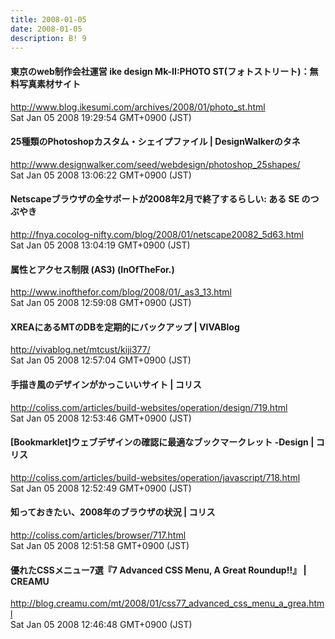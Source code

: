 ```yaml
---
title: 2008-01-05
date: 2008-01-05
description: B! 9
---
```


#### 東京のweb制作会社運営 ike design Mk-II:PHOTO ST(フォトストリート)：無料写真素材サイト
http://www.blog.ikesumi.com/archives/2008/01/photo_st.html<br>
Sat Jan 05 2008 19:29:54 GMT+0900 (JST)<br>


#### 25種類のPhotoshopカスタム・シェイプファイル | DesignWalkerのタネ
http://www.designwalker.com/seed/webdesign/photoshop_25shapes/<br>
Sat Jan 05 2008 13:06:22 GMT+0900 (JST)<br>


#### Netscapeブラウザの全サポートが2008年2月で終了するらしい: ある SE のつぶやき
http://fnya.cocolog-nifty.com/blog/2008/01/netscape20082_5d63.html<br>
Sat Jan 05 2008 13:04:19 GMT+0900 (JST)<br>


#### 属性とアクセス制限 (AS3) (InOfTheFor.)
http://www.inofthefor.com/blog/2008/01/_as3_13.html<br>
Sat Jan 05 2008 12:59:08 GMT+0900 (JST)<br>


#### XREAにあるMTのDBを定期的にバックアップ | VIVABlog
http://vivablog.net/mtcust/kiji377/<br>
Sat Jan 05 2008 12:57:04 GMT+0900 (JST)<br>


####   手描き風のデザインがかっこいいサイト | コリス
http://coliss.com/articles/build-websites/operation/design/719.html<br>
Sat Jan 05 2008 12:53:46 GMT+0900 (JST)<br>


####   [Bookmarklet]ウェブデザインの確認に最適なブックマークレット -Design | コリス
http://coliss.com/articles/build-websites/operation/javascript/718.html<br>
Sat Jan 05 2008 12:52:49 GMT+0900 (JST)<br>


####   知っておきたい、2008年のブラウザの状況 | コリス
http://coliss.com/articles/browser/717.html<br>
Sat Jan 05 2008 12:51:58 GMT+0900 (JST)<br>


#### 優れたCSSメニュー7選『7 Advanced CSS Menu, A Great Roundup!!』 | CREAMU
http://blog.creamu.com/mt/2008/01/css77_advanced_css_menu_a_grea.html<br>
Sat Jan 05 2008 12:46:48 GMT+0900 (JST)<br>


